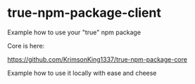 # true-npm-package-client
Example how to use your "true" npm package

Core is here:

https://github.com/KrimsonKing1337/true-npm-package-core

Example how to use it locally with ease and cheese
